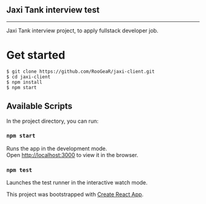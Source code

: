 ## Jaxi Tank interview test
---
Jaxi Tank interview project, to apply fullstack developer job.

# Get started

 ```
 $ git clone https://github.com/RooGeaR/jaxi-client.git
 $ cd jaxi-client
 $ npm install
 $ npm start
 ```

## Available Scripts

In the project directory, you can run:

### `npm start`

Runs the app in the development mode.<br>
Open [http://localhost:3000](http://localhost:3000) to view it in the browser.

### `npm test`

Launches the test runner in the interactive watch mode.<br>

This project was bootstrapped with [Create React App](https://github.com/facebook/create-react-app).

